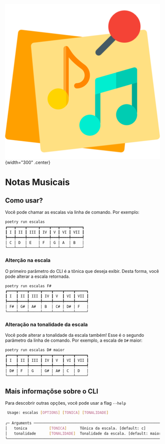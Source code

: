 ![logo do projeto](assets/logo.png){width="300" .center}

# Notas Musicais

## Como usar?

Você pode chamar as escalas via linha de comando. Por exemplo:

```bash
poetry run escalas
┏━━━┳━━━━┳━━━━━┳━━━━┳━━━┳━━━━┳━━━━━┓
┃ I ┃ II ┃ III ┃ IV ┃ V ┃ VI ┃ VII ┃
┡━━━╇━━━━╇━━━━━╇━━━━╇━━━╇━━━━╇━━━━━┩
│ C │ D  │ E   │ F  │ G │ A  │ B   │
└───┴────┴─────┴────┴───┴────┴─────┘
```

### Alterção na escala

O primeiro parâmetro do CLI é a tônica que deseja exibir. Desta forma, você pode alterar a escala retornada.

```bash
poetry run escalas F#
┏━━━━┳━━━━┳━━━━━┳━━━━┳━━━━┳━━━━┳━━━━━┓
┃ I  ┃ II ┃ III ┃ IV ┃ V  ┃ VI ┃ VII ┃
┡━━━━╇━━━━╇━━━━━╇━━━━╇━━━━╇━━━━╇━━━━━┩
│ F# │ G# │ A#  │ B  │ C# │ D# │ F   │
└────┴────┴─────┴────┴────┴────┴─────┘
```

### Alteração na tonalidade da escala

Você pode alterar a tonalidade da escala também! Esse é o segundo parâmetro da linha de comando. Por exemplo, a escala
de `D#` maior:

```bash
poetry run escalas D# maior
┏━━━━┳━━━━┳━━━━━┳━━━━┳━━━━┳━━━━┳━━━━━┓
┃ I  ┃ II ┃ III ┃ IV ┃ V  ┃ VI ┃ VII ┃
┡━━━━╇━━━━╇━━━━━╇━━━━╇━━━━╇━━━━╇━━━━━┩
│ D# │ F  │ G   │ G# │ A# │ C  │ D   │
└────┴────┴─────┴────┴────┴────┴─────┘
```

## Mais informaçõse sobre o CLI

Para descobrir outras opções, você pode usar a flag ``--help``

```bash
 Usage: escalas [OPTIONS] [TONICA] [TONALIDADE]

╭─ Arguments ─────────────────────────────────────────────────────────────╮
│   tonica          [TONICA]      Tônica da escala. [default: c]          │
│   tonalidade      [TONALIDADE]  Tonalidade da escala. [default: maior]  │
╰─────────────────────────────────────────────────────────────────────────╯
```